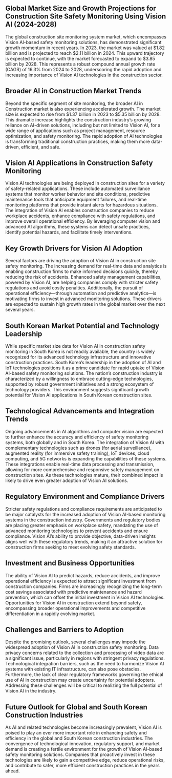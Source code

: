 ## Global Market Size and Growth Projections for Construction Site Safety Monitoring Using Vision AI (2024-2028)

The global construction site monitoring system market, which encompasses Vision AI-based safety monitoring solutions, has demonstrated significant growth momentum in recent years. In 2023, the market was valued at $1.82 billion and is projected to reach $2.11 billion in 2024. This upward trajectory is expected to continue, with the market forecasted to expand to $3.85 billion by 2028. This represents a robust compound annual growth rate (CAGR) of 16.3% from 2024 to 2028, underscoring the rapid adoption and increasing importance of Vision AI technologies in the construction sector.

## Broader AI in Construction Market Trends

Beyond the specific segment of site monitoring, the broader AI in Construction market is also experiencing accelerated growth. The market size is expected to rise from $1.37 billion in 2023 to $5.35 billion by 2028. This dramatic increase highlights the construction industry’s growing reliance on AI-driven solutions, including but not limited to Vision AI, for a wide range of applications such as project management, resource optimization, and safety monitoring. The rapid adoption of AI technologies is transforming traditional construction practices, making them more data-driven, efficient, and safe.

## Vision AI Applications in Construction Safety Monitoring

Vision AI technologies are being deployed in construction sites for a variety of safety-related applications. These include automated surveillance systems that monitor worker behavior and site conditions, predictive maintenance tools that anticipate equipment failures, and real-time monitoring platforms that provide instant alerts for hazardous situations. The integration of Vision AI enables construction companies to reduce workplace accidents, enhance compliance with safety regulations, and improve overall operational efficiency. By leveraging computer vision and advanced AI algorithms, these systems can detect unsafe practices, identify potential hazards, and facilitate timely interventions.

## Key Growth Drivers for Vision AI Adoption

Several factors are driving the adoption of Vision AI in construction site safety monitoring. The increasing demand for real-time data and analytics is enabling construction firms to make informed decisions quickly, thereby reducing the risk of accidents. Enhanced safety management capabilities, powered by Vision AI, are helping companies comply with stricter safety regulations and avoid costly penalties. Additionally, the pursuit of operational efficiency—through automation and predictive analytics—is motivating firms to invest in advanced monitoring solutions. These drivers are expected to sustain high growth rates in the global market over the next several years.

## South Korean Market Potential and Technology Leadership

While specific market size data for Vision AI in construction safety monitoring in South Korea is not readily available, the country is widely recognized for its advanced technology infrastructure and innovative construction practices. South Korea’s leadership in the adoption of AI and IoT technologies positions it as a prime candidate for rapid uptake of Vision AI-based safety monitoring solutions. The nation’s construction industry is characterized by a willingness to embrace cutting-edge technologies, supported by robust government initiatives and a strong ecosystem of technology providers. This environment suggests significant growth potential for Vision AI applications in South Korean construction sites.

## Technological Advancements and Integration Trends

Ongoing advancements in AI algorithms and computer vision are expected to further enhance the accuracy and efficiency of safety monitoring systems, both globally and in South Korea. The integration of Vision AI with complementary technologies such as drones (for aerial surveillance), augmented reality (for immersive safety training), IoT devices, cloud computing, and 5G networks is expanding the capabilities of these systems. These integrations enable real-time data processing and transmission, allowing for more comprehensive and responsive safety management on construction sites. As these technologies mature, their combined impact is likely to drive even greater adoption of Vision AI solutions.

## Regulatory Environment and Compliance Drivers

Stricter safety regulations and compliance requirements are anticipated to be major catalysts for the increased adoption of Vision AI-based monitoring systems in the construction industry. Governments and regulatory bodies are placing greater emphasis on workplace safety, mandating the use of advanced monitoring technologies to prevent accidents and ensure compliance. Vision AI’s ability to provide objective, data-driven insights aligns well with these regulatory trends, making it an attractive solution for construction firms seeking to meet evolving safety standards.

## Investment and Business Opportunities

The ability of Vision AI to predict hazards, reduce accidents, and improve operational efficiency is expected to attract significant investment from construction companies. Firms are increasingly recognizing the long-term cost savings associated with predictive maintenance and hazard prevention, which can offset the initial investment in Vision AI technologies. Opportunities for Vision AI in construction extend beyond safety, encompassing broader operational improvements and competitive differentiation in a rapidly evolving market.

## Challenges and Barriers to Adoption

Despite the promising outlook, several challenges may impede the widespread adoption of Vision AI in construction safety monitoring. Data privacy concerns related to the collection and processing of video data are a significant issue, particularly in regions with stringent privacy regulations. Technological integration barriers, such as the need to harmonize Vision AI systems with existing IT infrastructure, can also pose obstacles. Furthermore, the lack of clear regulatory frameworks governing the ethical use of AI in construction may create uncertainty for potential adopters. Addressing these challenges will be critical to realizing the full potential of Vision AI in the industry.

## Future Outlook for Global and South Korean Construction Industries

As AI and related technologies become increasingly prevalent, Vision AI is poised to play an ever more important role in enhancing safety and efficiency in the global and South Korean construction industries. The convergence of technological innovation, regulatory support, and market demand is creating a fertile environment for the growth of Vision AI-based safety monitoring solutions. Companies that proactively invest in these technologies are likely to gain a competitive edge, reduce operational risks, and contribute to safer, more efficient construction practices in the years ahead.